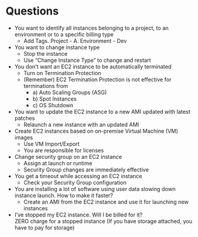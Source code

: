
# Questions
- You want to identify all instances belonging to a project, to an environment or to a specific billing type	
  - Add Tags. Project - A. Environment - Dev
- You want to change instance type	
  - Stop the instance
  - Use “Change Instance Type” to change and restart
- You don’t want an EC2 instance to be automatically terminated	
  - Turn on Termination Protection
  - (Remember) EC2 Termination Protection is not effective for terminations from 
    - a) Auto Scaling Groups (ASG) 
    - b) Spot Instances 
    - c) OS Shutdown
- You want to update the EC2 instance to a new AMI updated with latest patches	
  - Relaunch a new instance with an updated AMI
- Create EC2 instances based on on-premise Virtual Machine (VM) images	
  - Use VM Import/Export
  - You are responsible for licenses
- Change security group on an EC2 instance	
  - Assign at launch or runtime
  - Security Group changes are immediately effective
- You get a timeout while accessing an EC2 instance	
  - Check your Security Group configuration
- You are installing a lot of software using user data slowing down instance launch. How to make it faster?	
  - Create an AMI from the EC2 instance and use it for launching new instances
- I’ve stopped my EC2 instance. Will I be billed for it?	
  ZERO charge for a stopped instance (If you have storage attached, you have to pay for storage)